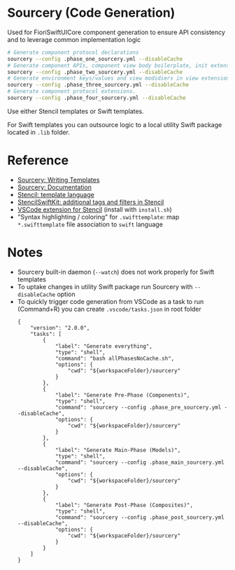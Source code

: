 # Sourcery (Code Generation)

Used for FioriSwiftUICore component generation to ensure API consistency and to leverage common implementation logic

```bash
# Generate component protocol declarations
sourcery --config .phase_one_sourcery.yml --disableCache
# Generate component APIs, component view body boilerplate, init extensions, model extensions.
sourcery --config .phase_two_sourcery.yml --disableCache
# Generate environment keys/values and view modidiers in view extension.
sourcery --config .phase_three_sourcery.yml --disableCache
# Generate component protocol extensions.
sourcery --config .phase_four_sourcery.yml --disableCache
```

Use either Stencil templates or Swift templates.

For Swift templates you can outsource logic to a local utility Swift package located in `.lib` folder.

# Reference

- [Sourcery: Writing Templates](https://github.com/krzysztofzablocki/Sourcery/blob/master/guides/Writing%20templates.md)
- [Sourcery: Documentation](https://cdn.rawgit.com/krzysztofzablocki/Sourcery/master/docs/index.html)
- [Stencil: template language](https://stencil.fuller.li/en/latest/)
- [StencilSwiftKit: additional tags and filters in Stencil](https://github.com/SwiftGen/StencilSwiftKit)
- [VSCode extension for Stencil](https://github.com/MarcoEidinger/vscode-stencil) (install with `install.sh`)
- "Syntax highlighting / coloring" for `.swifttemplate`: map `*.swifttemplate` file association to `swift` language

# Notes

- Sourcery built-in daemon (`--watch`) does not work properly for Swift templates
- To uptake changes in utility Swift package run Sourcery with `--disableCache` option
- To quickly trigger code generation from VSCode as a task to run (Command+R) you can create `.vscode/tasks.json` in root folder
	```
	{
		"version": "2.0.0",
		"tasks": [
			{
				"label": "Generate everything",
				"type": "shell",
				"command": "bash allPhasesNoCache.sh",
				"options": {
					"cwd": "${workspaceFolder}/sourcery"
				}
			},
			{
				"label": "Generate Pre-Phase (Components)",
				"type": "shell",
				"command": "sourcery --config .phase_pre_sourcery.yml --disableCache",
				"options": {
					"cwd": "${workspaceFolder}/sourcery"
				}
			},
			{
				"label": "Generate Main-Phase (Models)",
				"type": "shell",
				"command": "sourcery --config .phase_main_sourcery.yml --disableCache",
				"options": {
					"cwd": "${workspaceFolder}/sourcery"
				}
			},
			{
				"label": "Generate Post-Phase (Composites)",
				"type": "shell",
				"command": "sourcery --config .phase_post_sourcery.yml --disableCache",
				"options": {
					"cwd": "${workspaceFolder}/sourcery"
				}
			}
		]
	}
	```
